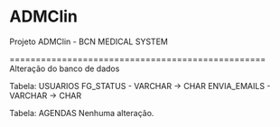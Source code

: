 ADMClin
=======

Projeto ADMClin - BCN MEDICAL SYSTEM

=================================================
Alteração do banco de dados

Tabela: USUARIOS
FG_STATUS    - VARCHAR -> CHAR
ENVIA_EMAILS - VARCHAR -> CHAR

Tabela: AGENDAS
Nenhuma alteração.